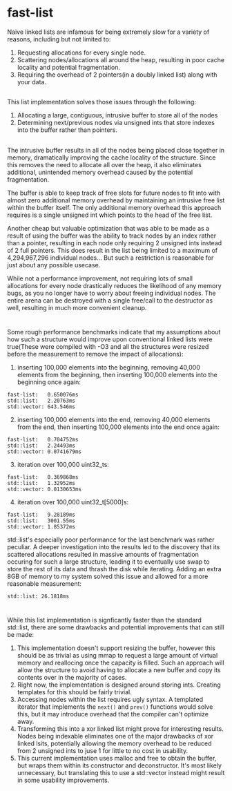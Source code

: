 # fast-list
Naive linked lists are infamous for being extremely slow for a variety of reasons, including but not limited to:
1. Requesting allocations for every single node.
2. Scattering nodes/allocations all around the heap, resulting in poor cache locality and potential fragmentation.
3. Requiring the overhead of 2 pointers(in a doubly linked list) along with your data.
##
This list implementation solves those issues through the following:
1. Allocating a large, contiguous, intrusive buffer to store all of the nodes
2. Determining next/previous nodes via unsigned ints that store indexes into the buffer rather than pointers.
##
The intrusive buffer results in all of the nodes being placed close together in memory, dramatically improving the cache locality of the structure. Since this removes the need to allocate all over the heap, it also eliminates additional, unintended memory overhead caused by the potential fragmentation.

The buffer is able to keep track of free slots for future nodes to fit into with almost zero additional memory overhead by maintaining an intrusive free list within the buffer itself. The only additional memory overhead this approach requires is a single unsigned int which points to the head of the free list.

Another cheap but valuable optimization that was able to be made as a result of using the buffer was the ability to track nodes by an index rather than a pointer, resulting in each node only requiring 2 unsigned ints instead of 2 full pointers. This does result in the list being limited to a maximum of 4,294,967,296 individual nodes... But such a restriction is reasonable for just about any possible usecase.

While not a performance improvement, not requiring lots of small allocations for every node drastically reduces the likelihood of any memory bugs, as you no longer have to worry about freeing individual nodes. The entire arena can be destroyed with a single free/call to the destructor as well, resulting in much more convenient cleanup.
#
Some rough performance benchmarks indicate that my assumptions about how such a structure would improve upon conventional linked lists were true(These were compiled with -O3 and all the structures were resized before the measurement to remove the impact of allocations):

1. inserting 100,000 elements into the beginning, removing 40,000 elements from the beginning, then inserting 100,000 elements into the beginning once again:
```
fast-list:   0.650076ms
std::list:   2.20763ms
std::vector: 643.546ms
```

2. inserting 100,000 elements into the end, removing 40,000 elements from the end, then inserting 100,000 elements into the end once again:
```
fast-list:   0.704752ms
std::list:   2.24493ms
std::vector: 0.0741679ms
```

3. iteration over 100,000 uint32_ts:
```
fast-list:   0.369868ms
std::list:   1.32952ms
std::vector: 0.0130653ms
```

4. iteration over 100,000 uint32_t[5000]s:
```
fast-list:   9.28189ms
std::list:   3001.55ms
std::vector: 1.85372ms
```

std::list's especially poor performance for the last benchmark was rather peculiar. A deeper investigation into the results led to the discovery that its scattered allocations resulted in massive amounts of fragmentation occuring for such a large structure, leading it to eventually use swap to store the rest of its data and thrash the disk while iterating. Adding an extra 8GB of memory to my system solved this issue and allowed for a more reasonable measurement:
```
std::list: 26.1818ms
```

#

While this list implementation is signficantly faster than the standard std::list, there are some drawbacks and potential improvements that can still be made:
1. This implementation doesn't support resizing the buffer, however this should be as trivial as using mmap to request a large amount of virtual memory and reallocing once the capacity is filled. Such an approach will allow the structure to avoid having to allocate a new buffer and copy its contents over in the majority of cases.
2. Right now, the implementation is designed around storing ints. Creating templates for this should be fairly trivial.
3. Accessing nodes within the list requires ugly syntax. A templated iterator that implements the `next()` and `prev()` functions would solve this, but it may introduce overhead that the compiler can't optimize away.
4. Transforming this into a xor linked list might prove for interesting results. Nodes being indexable eliminates one of the major drawbacks of xor linked lsits, potentially allowing the memory overhead to be reduced from 2 unsigned ints to juse 1 for little to no cost in usability.
5. This current implementation uses malloc and free to obtain the buffer, but wraps them within its constructor and deconstructor. It's most likely unnecessary, but translating this to use a std::vector instead might result in some usability improvements.
